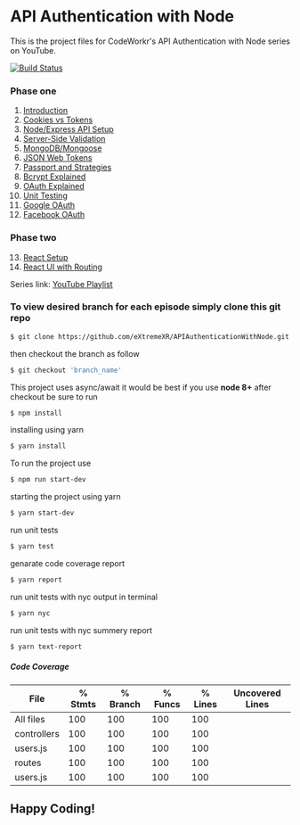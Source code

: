 # API Authentication with Node 
This is the project files for CodeWorkr's API Authentication with Node series on YouTube.

[![Build Status](https://travis-ci.org/Alaev/APIAuthenticationWithNode.svg?branch=master)](https://travis-ci.org/Alaev/APIAuthenticationWithNode)

### Phase one
1. [Introduction](https://www.youtube.com/watch?v=zx6jnaLuB9Q)
2. [Cookies vs Tokens](https://www.youtube.com/watch?v=4Y5a_iKXihw)
3. [Node/Express API Setup](https://www.youtube.com/watch?v=x_HRoXKo2es)
4. [Server-Side Validation](https://www.youtube.com/watch?v=XFpV8b5937M)
5. [MongoDB/Mongoose](https://www.youtube.com/watch?v=QCJCglPLUgg)
6. [JSON Web Tokens](https://www.youtube.com/watch?v=YxFZC8FtRao)
7. [Passport and Strategies](https://www.youtube.com/watch?v=lbmOoZuElKI)
8. [Bcrypt Explained](https://www.youtube.com/watch?v=Peww_cdgka4)
9. [OAuth Explained](https://youtu.be/H0IxtqZ08Jo)
10. [Unit Testing](https://youtu.be/O1TYpzm5Uh0)
11. [Google OAuth](https://youtu.be/JgSLf-HS5gg)
12. [Facebook OAuth](https://youtu.be/MXle6TrjI64)

### Phase two
13. [React Setup](https://youtu.be/NZdji3u5t4M)
14. [React UI with Routing](https://youtu.be/BerEJPQOwOE)

Series link: [YouTube Playlist](https://www.youtube.com/watch?v=zx6jnaLuB9Q&list=PLSpJkDDmpFZ7GowbJE-mvX09zY9zfYatI)
### To view desired branch for each episode simply clone this git repo

```bash
$ git clone https://github.com/eXtremeXR/APIAuthenticationWithNode.git
```

then checkout the branch as follow

```bash
$ git checkout 'branch_name'
```

This project uses async/await it would be best if you use **node 8+**
after checkout be sure to run

```bash
$ npm install
```
installing using yarn
```bash
$ yarn install
```
To run the project use
```bash
$ npm run start-dev
```
starting the project using yarn
```bash
$ yarn start-dev
```

run unit tests
```bash
$ yarn test
```

genarate code coverage report
```bash
$ yarn report
```

run unit tests with nyc output in terminal
```bash
$ yarn nyc
```

run unit tests with nyc summery report
```bash
$ yarn text-report
```

##### Code Coverage

|File         |  % Stmts | % Branch |  % Funcs |  % Lines |Uncovered Lines |
|-------------|----------|----------|----------|----------|----------------|
|All files    |      100 |      100 |      100 |      100 |                |
| controllers |      100 |      100 |      100 |      100 |                |
|  users.js   |      100 |      100 |      100 |      100 |                |
| routes      |      100 |      100 |      100 |      100 |                |
|  users.js   |      100 |      100 |      100 |      100 |                |

## Happy Coding!
